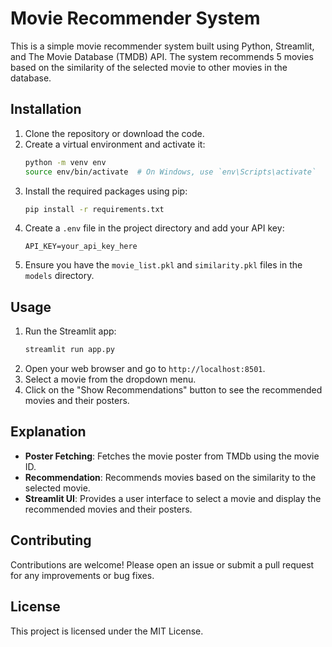 # Movie Recommender System

This is a simple movie recommender system built using Python, Streamlit, and The Movie Database (TMDB) API. The system recommends 5 movies based on the similarity of the selected movie to other movies in the database.

## Installation

1. Clone the repository or download the code.
2. Create a virtual environment and activate it:
    ```bash
    python -m venv env
    source env/bin/activate  # On Windows, use `env\Scripts\activate`
    ```
3. Install the required packages using pip:
    ```bash
    pip install -r requirements.txt
    ```
4. Create a `.env` file in the project directory and add your API key:
    ```plaintext
    API_KEY=your_api_key_here
    ```
5. Ensure you have the `movie_list.pkl` and `similarity.pkl` files in the `models` directory.

## Usage

1. Run the Streamlit app:
    ```bash
    streamlit run app.py
    ```
2. Open your web browser and go to `http://localhost:8501`.
3. Select a movie from the dropdown menu.
4. Click on the "Show Recommendations" button to see the recommended movies and their posters.

## Explanation

- **Poster Fetching**: Fetches the movie poster from TMDb using the movie ID.
- **Recommendation**: Recommends movies based on the similarity to the selected movie.
- **Streamlit UI**: Provides a user interface to select a movie and display the recommended movies and their posters.

## Contributing

Contributions are welcome! Please open an issue or submit a pull request for any improvements or bug fixes.

## License

This project is licensed under the MIT License.
